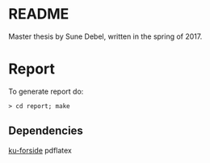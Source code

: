 # README

Master thesis by Sune Debel, written in the spring of 2017.

# Report
To generate report do:

    > cd report; make
## Dependencies
[ku-forside](http://www.math.ku.dk/~m00cha/ku-forside.zip)
pdflatex
